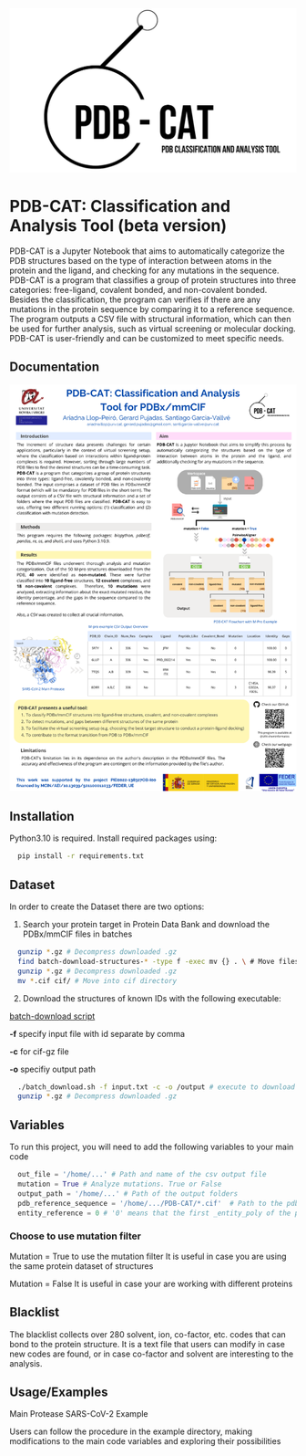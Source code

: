 ![Logo](https://github.com/URV-cheminformatics/PDB-CAT/blob/main/image_documentation/PDB_CAT.png)

# PDB-CAT: Classification and Analysis Tool (beta version) 

PDB-CAT is a Jupyter Notebook that aims to automatically categorize the PDB structures based on the type of interaction between atoms in the protein and the ligand, and checking for any mutations in the sequence. PDB-CAT is a program that classifies a group of protein structures into three categories: free-ligand, covalent bonded, and non-covalent bonded. Besides the classification, the program can verifies if there are any mutations in the protein sequence by comparing it to a reference sequence. The program outputs a CSV file with structural information, which can then be used for further analysis, such as virtual screening or molecular docking. PDB-CAT is user-friendly and can be customized to meet specific needs.


## Documentation

<img src="image_documentation/PDB-CAT_poster.png" width="800">


## Installation

Python3.10 is required.
Install required packages using:

```bash
  pip install -r requirements.txt
```
    
## Dataset

In order to create the Dataset there are two options:

1. Search your protein target in Protein Data Bank and download the PDBx/mmCIF files in batches

```bash
  gunzip *.gz # Decompress downloaded .gz
  find batch-download-structures-* -type f -exec mv {} . \ # Move files from the compress batch files
  gunzip *.gz # Decompress downloaded .gz
  mv *.cif cif/ # Move into cif directory
```

2. Download the structures of known IDs with the following executable:

[batch-download script](https://www.rcsb.org/docs/programmatic-access/batch-downloads-with-shell-script)

**-f** specify input file with id separate by comma

**-c** for cif-gz file

**-o** specifiy output path

```bash
  ./batch_download.sh -f input.txt -c -o /output # execute to download by ID names
  gunzip *.gz # Decompress downloaded .gz
```


## Variables

To run this project, you will need to add the following variables to your main code

```python
  out_file = '/home/...' # Path and name of the csv output file
  mutation = True # Analyze mutations. True or False
  output_path = '/home/...' # Path of the output folders
  pdb_reference_sequence = '/home/.../PDB-CAT/*.cif'  # Path to the pdb file that will be the reference sequence
  entity_reference = 0 # '0' means that the first _entity_poly of the pdb_reference_sequence will be the reference sequence

```

### Choose to use mutation filter
Mutation = True to use the mutation filter
    It is useful in case you are using the same protein dataset of structures
    
Mutation = False
    It is useful in case your are working with different proteins
## Blacklist

The blacklist collects over 280 solvent, ion, co-factor, etc. codes that can bond to the protein structure. 
It is a text file that users can modify in case new codes are found, or in case co-factor and solvent are interesting to the analysis.


## Usage/Examples

Main Protease SARS-CoV-2 Example

Users can follow the procedure in the example directory, making modifications to the main code variables and exploring their possibilities
